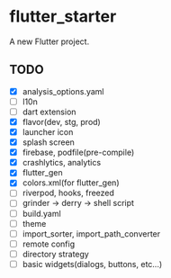 # flutter_starter

A new Flutter project.

## TODO

- [x] analysis_options.yaml
- [ ] l10n
- [ ] dart extension
- [x] flavor(dev, stg, prod)
- [x] launcher icon
- [x] splash screen
- [x] firebase, podfile(pre-compile)
- [x] crashlytics, analytics
- [x] flutter_gen
- [x] colors.xml(for flutter_gen)
- [ ] riverpod, hooks, freezed
- [ ] grinder -> derry -> shell script
- [ ] build.yaml
- [ ] theme
- [ ] import_sorter, import_path_converter
- [ ] remote config
- [ ] directory strategy
- [ ] basic widgets(dialogs, buttons, etc...)
